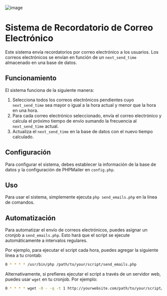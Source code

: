 ![image](https://github.com/goyodb/email-reminder/assets/43941761/c30e9245-f0a9-40f2-85a0-1591df090445)

# Sistema de Recordatorio de Correo Electrónico

Este sistema envía recordatorios por correo electrónico a los usuarios. Los correos electrónicos se envían en función de un `next_send_time` almacenado en una base de datos.

## Funcionamiento

El sistema funciona de la siguiente manera:

1. Selecciona todos los correos electrónicos pendientes cuyo `next_send_time` sea mayor o igual a la hora actual y menor que la hora en una hora.
2. Para cada correo electrónico seleccionado, envía el correo electrónico y calcula el próximo tiempo de envío sumando la frecuencia al `next_send_time` actual.
3. Actualiza el `next_send_time` en la base de datos con el nuevo tiempo calculado.

## Configuración

Para configurar el sistema, debes establecer la información de la base de datos y la configuración de PHPMailer en `config.php`.

## Uso

Para usar el sistema, simplemente ejecuta `php send_emails.php` en la línea de comandos.

## Automatización

Para automatizar el envío de correos electrónicos, puedes asignar un cronjob a `send_emails.php`. Esto hará que el script se ejecute automáticamente a intervalos regulares.

Por ejemplo, para ejecutar el script cada hora, puedes agregar la siguiente línea a tu crontab:


```bash
0 * * * * /usr/bin/php /path/to/your/script/send_emails.php
```
Alternativamente, si prefieres ejecutar el script a través de un servidor web, puedes usar `wget` en tu cronjob. Por ejemplo:

```bash
0 * * * * wget -O - -q -t 1 http://yourwebsite.com/path/to/your/script/send_emails.php
```
